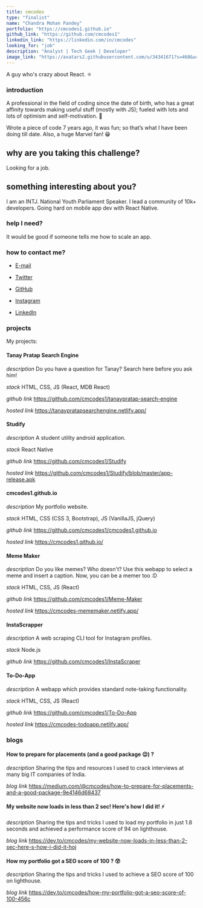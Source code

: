 ```yaml
---
title: cmcodes
type: "finalist"
name: "Chandra Mohan Pandey"
portfolio: "https://cmcodes1.github.io"
github_link: "https://github.com/cmcodes1"
linkedin_link: "https://linkedin.com/in/cmcodes"
looking_for: "job"
description: "Analyst | Tech Geek | Developer"
image_link: "https://avatars2.githubusercontent.com/u/34341671?s=460&u=73e18d14ad731e271dcb5a16e215cc7cf626721b&v=4"
---
```


A guy who's crazy about React. ⚛

### introduction

A professional in the field of coding since the date of birth, who has a great affinity towards making useful stuff (mostly with JS); fueled with lots and lots of optimism and self-motivation. 💪

Wrote a piece of code 7 years ago, it was fun; so that’s what I have been doing till date. Also, a huge Marvel fan! 😁

## why are you taking this challenge?

Looking for a job.

## something interesting about you?

I am an INTJ.
National Youth Parliament Speaker.
I lead a community of 10k+ developers.
Going hard on mobile app dev with React Native.

### help I need?

It would be good if someone tells me how to scale an app.

### how to contact me?

- [E-mail](mailto:chandramohan.pandey2015@gmail.com)

- [Twitter](https://twitter.com/cmcodes1)

- [GitHub](https://github.com/cmcodes1)

- [Instagram](https://instagram.com/cmcodes)

- [LinkedIn](https://linkedin.com/in/cmcodes)

### projects

My projects:

#### Tanay Pratap Search Engine

_description_ Do you have a question for Tanay? Search here before you ask him!

_stack_ HTML, CSS, JS (React, MDB React)

_github link_ https://github.com/cmcodes1/tanaypratap-search-engine

_hosted link_ https://tanaypratapsearchengine.netlify.app/

#### Studify

_description_ A student utility android application.

_stack_ React Native

_github link_ https://github.com/cmcodes1/Studify

_hosted link_ https://github.com/cmcodes1/Studify/blob/master/app-release.apk

#### cmcodes1.github.io

_description_ My portfolio website.

_stack_ HTML, CSS (CSS 3, Bootstrap), JS (VanillaJS, jQuery)

_github link_ https://github.com/cmcodes1/cmcodes1.github.io

_hosted link_ https://cmcodes1.github.io/

#### Meme Maker

_description_ Do you like memes? Who doesn't? Use this webapp to select a meme and insert a caption. Now, you can be a memer too :D

_stack_ HTML, CSS, JS (React)

_github link_ https://github.com/cmcodes1/Meme-Maker

_hosted link_ https://cmcodes-mememaker.netlify.app/

#### InstaScrapper

_description_ A web scraping CLI tool for Instagram profiles.

_stack_ Node.js

_github link_ https://github.com/cmcodes1/InstaScraper

#### To-Do-App

_description_ A webapp which provides standard note-taking functionality.

_stack_ HTML, CSS, JS (React)

_github link_ https://github.com/cmcodes1/To-Do-App

_hosted link_ https://cmcodes-todoapp.netlify.app/

### blogs

#### How to prepare for placements (and a good package 😉) ?

_description_ Sharing the tips and resources I used to crack interviews at many big IT companies of India.

_blog link_ https://medium.com/@cmcodes/how-to-prepare-for-placements-and-a-good-package-9e4146d68437

#### My website now loads in less than 2 sec! Here's how I did it! ⚡

_description_ Sharing the tips and tricks I used to load my portfolio in just 1.8 seconds and achieved a performance score of 94 on lighthouse.

_blog link_ https://dev.to/cmcodes/my-website-now-loads-in-less-than-2-sec-here-s-how-i-did-it-hoj

#### How my portfolio got a SEO score of 100 ? 😲

_description_ Sharing the tips and tricks I used to achieve a SEO score of 100 on lighthouse.

_blog link_ https://dev.to/cmcodes/how-my-portfolio-got-a-seo-score-of-100-456c
